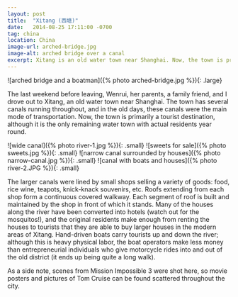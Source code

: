 ```yaml
---
layout: post
title:  "Xitang (西塘)"
date:   2014-08-25 17:11:00 -0700
tag: china
location: China
image-url: arched-bridge.jpg
image-alt: arched bridge over a canal
excerpt: Xitang is an old water town near Shanghai. Now, the town is primarily a tourist destination.
---
```

![arched bridge and a boatman]({% photo arched-bridge.jpg %}){: .large}

The last weekend before leaving, Wenrui, her parents, a family friend, and I drove out to Xitang, an old water town near Shanghai. The town has several canals running throughout, and in the old days, these canals were the main mode of transportation. Now, the town is primarily a tourist destination, although it is the only remaining water town with actual residents year round.

![wide canal]({% photo river-1.jpg %}){: .small}
![sweets for sale]({% photo sweets.jpg %}){: .small}
![narrow canal surrounded by houses]({% photo narrow-canal.jpg %}){: .small}
![canal with boats and houses]({% photo river-2.JPG %}){: .small}

The larger canals were lined by small shops selling a variety of goods: food, rice wine, teapots, knick-knack souvenirs, etc. Roofs extending from each shop form a continuous covered walkway. Each segment of roof is built and maintained by the shop in front of which it stands. Many of the houses along the river have been converted into hotels (watch out for the mosquitos!), and the original residents make enough from renting the houses to tourists that they are able to buy larger houses in the modern areas of Xitang. Hand-driven boats carry tourists up and down the river; although this is heavy physical labor, the boat operators make less money than entrepreneurial individuals who give motorcycle rides into and out of the old district (it ends up being quite a long walk).

As a side note, scenes from Mission Impossible 3 were shot here, so movie posters and pictures of Tom Cruise can be found scattered throughout the city.
